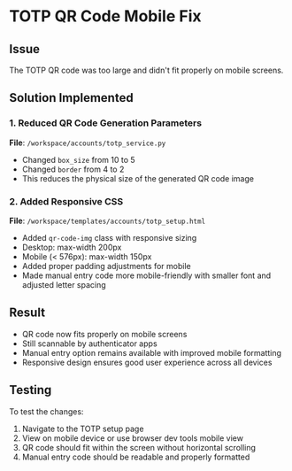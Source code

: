 # TOTP QR Code Mobile Fix

## Issue
The TOTP QR code was too large and didn't fit properly on mobile screens.

## Solution Implemented

### 1. Reduced QR Code Generation Parameters
**File**: `/workspace/accounts/totp_service.py`
- Changed `box_size` from 10 to 5
- Changed `border` from 4 to 2
- This reduces the physical size of the generated QR code image

### 2. Added Responsive CSS
**File**: `/workspace/templates/accounts/totp_setup.html`
- Added `qr-code-img` class with responsive sizing
- Desktop: max-width 200px
- Mobile (< 576px): max-width 150px
- Added proper padding adjustments for mobile
- Made manual entry code more mobile-friendly with smaller font and adjusted letter spacing

## Result
- QR code now fits properly on mobile screens
- Still scannable by authenticator apps
- Manual entry option remains available with improved mobile formatting
- Responsive design ensures good user experience across all devices

## Testing
To test the changes:
1. Navigate to the TOTP setup page
2. View on mobile device or use browser dev tools mobile view
3. QR code should fit within the screen without horizontal scrolling
4. Manual entry code should be readable and properly formatted